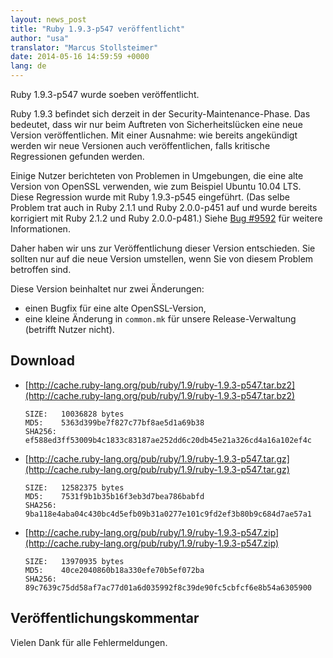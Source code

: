 ```yaml
---
layout: news_post
title: "Ruby 1.9.3-p547 veröffentlicht"
author: "usa"
translator: "Marcus Stollsteimer"
date: 2014-05-16 14:59:59 +0000
lang: de
---
```


Ruby 1.9.3-p547 wurde soeben veröffentlicht.

Ruby 1.9.3 befindet sich derzeit in der Security-Maintenance-Phase.
Das bedeutet, dass wir nur beim Auftreten von Sicherheitslücken eine
neue Version veröffentlichen.
Mit einer Ausnahme: wie bereits angekündigt werden wir neue Versionen
auch veröffentlichen, falls kritische Regressionen gefunden werden.

Einige Nutzer berichteten von Problemen in Umgebungen, die eine alte
Version von OpenSSL verwenden, wie zum Beispiel Ubuntu 10.04 LTS.
Diese Regression wurde mit Ruby 1.9.3-p545 eingeführt.
(Das selbe Problem trat auch in Ruby 2.1.1 und Ruby 2.0.0-p451 auf
und wurde bereits korrigiert mit Ruby 2.1.2 und Ruby 2.0.0-p481.)
Siehe [Bug #9592](https://bugs.ruby-lang.org/issues/9592)
für weitere Informationen.

Daher haben wir uns zur Veröffentlichung dieser Version entschieden.
Sie sollten nur auf die neue Version umstellen, wenn Sie von diesem Problem
betroffen sind.

Diese Version beinhaltet nur zwei Änderungen:

* einen Bugfix für eine alte OpenSSL-Version,
* eine kleine Änderung in `common.mk` für unsere Release-Verwaltung
  (betrifft Nutzer nicht).

## Download

* [http://cache.ruby-lang.org/pub/ruby/1.9/ruby-1.9.3-p547.tar.bz2](http://cache.ruby-lang.org/pub/ruby/1.9/ruby-1.9.3-p547.tar.bz2)

      SIZE:   10036828 bytes
      MD5:    5363d399be7f827c77bf8ae5d1a69b38
      SHA256: ef588ed3ff53009b4c1833c83187ae252dd6c20db45e21a326cd4a16a102ef4c

* [http://cache.ruby-lang.org/pub/ruby/1.9/ruby-1.9.3-p547.tar.gz](http://cache.ruby-lang.org/pub/ruby/1.9/ruby-1.9.3-p547.tar.gz)

      SIZE:   12582375 bytes
      MD5:    7531f9b1b35b16f3eb3d7bea786babfd
      SHA256: 9ba118e4aba04c430bc4d5efb09b31a0277e101c9fd2ef3b80b9c684d7ae57a1

* [http://cache.ruby-lang.org/pub/ruby/1.9/ruby-1.9.3-p547.zip](http://cache.ruby-lang.org/pub/ruby/1.9/ruby-1.9.3-p547.zip)

      SIZE:   13970935 bytes
      MD5:    40ce2040860b18a330efe70b5ef072ba
      SHA256: 89c7639c75dd58af7ac77d01a6d035992f8c39de90fc5cbfcf6e8b54a6305900

## Veröffentlichungskommentar

Vielen Dank für alle Fehlermeldungen.
